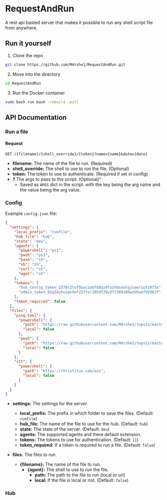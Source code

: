 # RequestAndRun
A rest api basted server that makes it possible to run any shell script file from anywhere.

## Run it yourself
1. Clone the repo
```bash
git clone https.//github.com/M4rshe1/RequestAndRun.git
```
2. Move into the directory
```bash
cd RequestAndRun
```
3. Run the Docker container
```bash
sudo bash run bash -rebuild -pull
```

## API Documentation

### Run a file
#### Request
```http
GET /{filename}/{shell_override}/{token}?name={name}&date={date}
```

- **filename:** The name of the file to run. (Required)  
- **shell_override:** The shell to use to run the file. (Optional)  
- **token:** The token to use to authenticate. (Required if set in config)  
- **?** The args to pass to the script. (Optional)"
    - Saved as `ARGS` dict in the script. with the key being the arg name and the value being the arg value.

### Config

Example `config.json` file:  
```json
{
  "settings": {
    "local_prefix": "runfile",
    "hub_file": "hub",
    "state": "dev",
    "agents": {
      "powershell": "ps1",
      "pwsh": "ps1",
      "bash": "sh",
      "sh": "sh",
      "curl": "sh",
      "wget": "sh"
    },
    "tokens": [
      "hub_config_token_2378r2tvf9iwjzebf89qz9fozhbsontgjnaeriufz973v",
      "admin_token_02q34zhuzgn9ef237tvr28b9f29u3f2389z89wzbhuef92983f"
    ],
    "token_required": false
  },
  "files": {
    "ping-tool": {
      "powershell": {
        "path": "https://raw.githubusercontent.com/M4rshe1/tups1s/master/USB/Scripts/ping_tool/ping_tool.ps1",
        "local": false
      },
      "pwsh": {
        "path": "https://raw.githubusercontent.com/M4rshe1/tups1s/master/USB/Scripts/ping_tool/ping_tool.ps1",
        "local": false
      }
    },
    "ctt": {
      "powershell": {
        "path": "https://christitus.com/win",
        "local": false
      }
    }
  }
}
```

- **settings:** The settings for the server.
    - **local_prefix:** The prefix in which folder to save the files. (Default: `runfile`)
    - **hub_file:** The name of the file to use for the hub. (Default: `hub`)
    - **state:** The state of the server. (Default: `dev`)
    - **agents:** The supported agents and there default extension.
    - **tokens:** The tokens to use for authentication. (Default: `[]`)
    - **token_required:** If a token is required to run a file. (Default: `false`)

- **files:** The files to run.
  - **{filename}:** The name of the file to run.
      - **{agent}:** The shell to use to run the file.
          - **path:** The path to the file to run (local or url)
          - **local:** If the file is local or not. (Default: `false`)

### Hub


